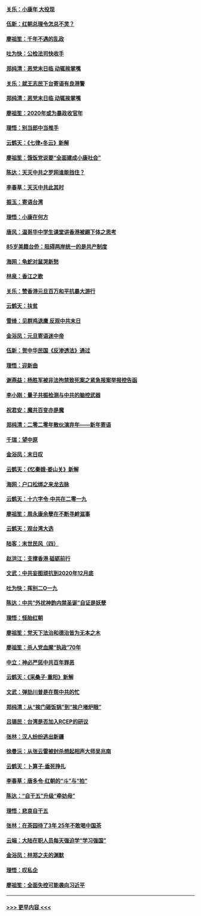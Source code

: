 #### [关乐：小康年 大役现](../pages/nsc993/n11774213.md?t=01080933) 
#### [伍新：红朝总理令怎总不灵？](../pages/nsc993/n11770813.md?t=01080933) 
#### [廖祖笙：千年不遇的乱政](../pages/nsc993/n11770373.md?t=01080933) 
#### [吐为快：公检法司快收手](../pages/nsc993/n11770359.md?t=01080933) 
#### [郑纯清：恶党末日临 动辄挨掌嘴](../pages/nsc993/n11769912.md?t=01080933) 
#### [关乐：就王志民下台寄语有良港警](../pages/nsc993/n11769903.md?t=01080933) 
#### [郑纯清：恶党末日临 动辄挨掌嘴](../pages/nsc993/n11769356.md?t=01080933) 
#### [廖祖笙：2020年或为暴政收官年](../pages/nsc993/n11768216.md?t=01080933) 
#### [理悟：别当郎中当推手](../pages/nsc993/n11768243.md?t=01080933) 
#### [云鹤天：《七律▪冬云》新解](../pages/nsc993/n11768204.md?t=01080933) 
#### [廖祖笙：饿饭党说要“全面建成小康社会”](../pages/nsc993/n11767482.md?t=01080933) 
#### [陈达：天灭中共之罗网谁能挡住？](../pages/nsc993/n11767465.md?t=01080933) 
#### [李春草：天灭中共此其时](../pages/nsc993/n11767452.md?t=01080933) 
#### [振玉：寄语台湾](../pages/nsc993/n11767432.md?t=01080933) 
#### [理悟：小康在何方](../pages/nsc993/n11767394.md?t=01080933) 
#### [唐风：温哥华中学生课堂讲香港被踢下体之思考](../pages/nsc993/n11766848.md?t=01080933) 
#### [85岁美籍台侨：阻碍两岸统一的是共产制度](../pages/nsc993/n11765043.md?t=01080933) 
#### [海网：龟蛇对鼠哭新愁](../pages/nsc993/n11764895.md?t=01080933) 
#### [林泉：香江之歌](../pages/nsc993/n11764415.md?t=01080933) 
#### [关乐：赞香港元旦百万和平抗暴大游行](../pages/nsc993/n11764382.md?t=01080933) 
#### [云鹤天：扶贫](../pages/nsc993/n11764245.md?t=01080933) 
#### [雪绮：见群鸡退鹰  反观中共末日](../pages/nsc993/n11762112.md?t=01080933) 
#### [金浴凤：元旦寄语迷中帝](../pages/nsc993/n11761788.md?t=01080933) 
#### [伍新：贺中华民国《反渗透法》通过](../pages/nsc993/n11761994.md?t=01080933) 
#### [理悟：迎新曲](../pages/nsc993/n11761152.md?t=01080933) 
#### [谢燕益：杨胜军被非法拘禁致死案之紧急报案举报控告函](../pages/nsc993/n11756134.md?t=01080933) 
#### [李小刚：量子共振检测与中共的脑控武器](../pages/nsc993/n11754518.md?t=01080933) 
#### [祝君安：魔共百变亦是魔](../pages/nsc993/n11754469.md?t=01080933) 
#### [郑纯清：二零二零年散伙演弃年——新年寄语](../pages/nsc993/n11754195.md?t=01080933) 
#### [千瑞：望中原](../pages/nsc993/n11754159.md?t=01080933) 
#### [金浴凤：末日叹](../pages/nsc993/n11752359.md?t=01080933) 
#### [云鹤天：《忆秦娥‧娄山关》新解](../pages/nsc993/n11752348.md?t=01080933) 
#### [海网：户口松绑之来龙去脉](../pages/nsc993/n11752328.md?t=01080933) 
#### [云鹤天：十六字令‧中共在二零一九](../pages/nsc993/n11752305.md?t=01080933) 
#### [廖祖笙：周永康余孽在不断寻衅滋事](../pages/nsc993/n11751013.md?t=01080933) 
#### [云鹤天：观台湾大选](../pages/nsc993/n11751007.md?t=01080933) 
#### [陆客：末世民风（四）](../pages/nsc993/n11749203.md?t=01080933) 
#### [赵洪江：支撑香港 砥砺前行](../pages/nsc993/n11748482.md?t=01080933) 
#### [文武：中共妄图顽抗到2020年12月底](../pages/nsc993/n11748446.md?t=01080933) 
#### [吐为快：挥别二O一九](../pages/nsc993/n11748411.md?t=01080933) 
#### [陈达：中共“外扰神韵内禁圣诞”自证是妖孽](../pages/nsc993/n11748226.md?t=01080933) 
#### [理悟：怪胎红朝](../pages/nsc993/n11748206.md?t=01080933) 
#### [廖祖笙：党天下法治和德治皆为无本之木](../pages/nsc993/n11748135.md?t=01080933) 
#### [廖祖笙：杀人党血腥“执政”70年](../pages/nsc993/n11745144.md?t=01080933) 
#### [中立：神必严惩中共百年罪恶](../pages/nsc993/n11744970.md?t=01080933) 
#### [云鹤天：《采桑子‧重阳》新解](../pages/nsc993/n11744948.md?t=01080933) 
#### [文武：弹劾川普是在帮中共的忙](../pages/nsc993/n11744758.md?t=01080933) 
#### [郑纯清：从“挨门砸饭锅”到“挨户堵炉眼”](../pages/nsc993/n11744745.md?t=01080933) 
#### [吕锡民：台湾是否加入RCEP的研议](../pages/nsc993/n11744701.md?t=01080933) 
#### [张林：汉人纷纷逃出新疆](../pages/nsc993/n11743530.md?t=01080933) 
#### [徐曼沅：从张云雷被封杀想起相声大师吴兆南](../pages/nsc993/n11741816.md?t=01080933) 
#### [云鹤天：卜算子‧垂死挣扎](../pages/nsc993/n11739956.md?t=01080933) 
#### [李春草：唐多令‧红朝的“斗”与“拍”](../pages/nsc993/n11739830.md?t=01080933) 
#### [陈达：“自干五”升级“牵妨母”](../pages/nsc993/n11739724.md?t=01080933) 
#### [理悟：悲哀自干五](../pages/nsc993/n11739547.md?t=01080933) 
#### [张林：在茶园待了3年 25年不敢喝中国茶](../pages/nsc993/n11739240.md?t=01080933) 
#### [云端：大陆在职人员每天强迫学“学习强国”](../pages/nsc993/n11738735.md?t=01080933) 
#### [金浴凤：林郑之夫的渊默](../pages/nsc993/n11737735.md?t=01080933) 
#### [理悟：叹私企](../pages/nsc993/n11737715.md?t=01080933) 
#### [廖祖笙：全面失控可能袭向习近平](../pages/nsc993/n11737704.md?t=01080933) 

----
#### [ >>> 更早内容 <<< ](../indexes/nsc993-earlier.md)
